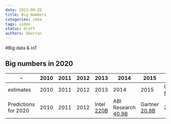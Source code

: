```yaml
---
date: 2022-08-25
title: Big Numbers
categories: idea
tags: video
status: draft
authors: Oberron
---
```


#Big data & IoT

## Big numbers in 2020

| - |2010 | 2011| 2012|2013 |2014 | 2015| 2016|
|-----|-----|-----|-----|-----|-----|-----|-----|
| estimates |2010 | 2011| 2012|2013 |2014 | 2015| Gartner [6.4B](http://www.gartner.com/newsroom/id/3165317)| - |2010 | 2011| 2012|2013 |2014 | 2015| 2016|)|
|Predictions for 2020|2010 | 2011| 2012|Intel [220B](http://www.intel.com/content/dam/www/public/us/en/images/iot/guide-to-iot-infographic.png) |ABI Research [40.9B](http://www.computerweekly.com/news/2240227341/IoT-enabled-devices-to-cross-40-billion-by-2020) | Gartner [20.8B](http://www.gartner.com/newsroom/id/3165317)| 2016|
